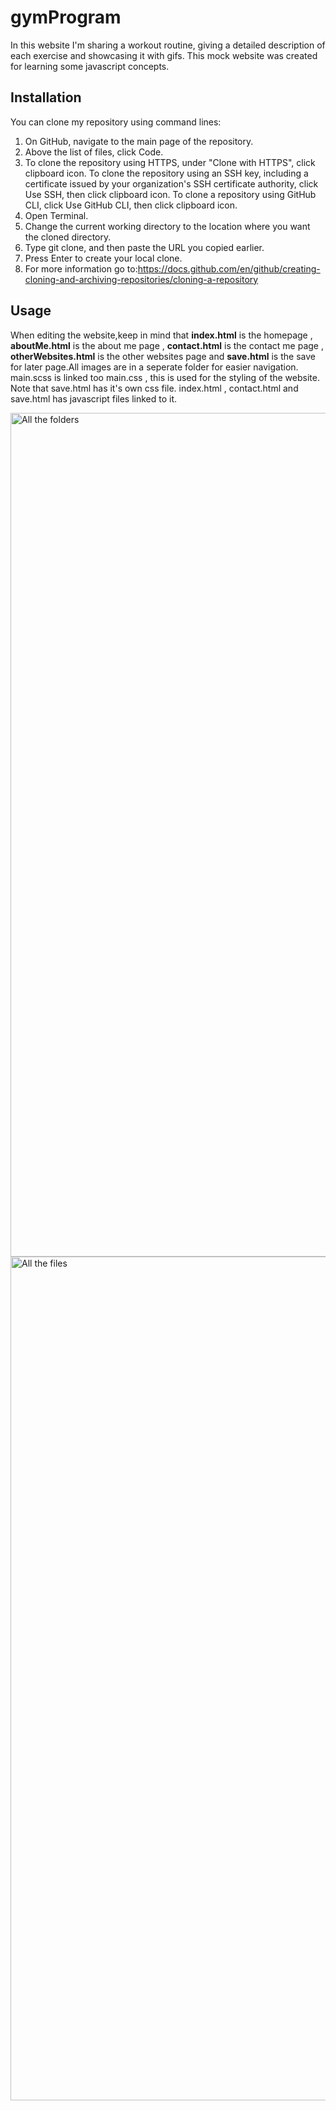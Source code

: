 # gymProgram
In this website I'm sharing a workout routine, giving a detailed description of each exercise and showcasing it with gifs.
This mock website was created for learning some javascript concepts.
## Installation
You can clone my repository using command lines:
1. On GitHub, navigate to the main page of the repository.
2.  Above the list of files, click Code.
3.  To clone the repository using HTTPS, under "Clone with HTTPS", click clipboard icon. To clone the repository using an SSH key, including a certificate issued by your organization's SSH certificate authority, click Use SSH, then click clipboard icon. To clone a repository using GitHub CLI, click Use GitHub CLI, then click clipboard icon.
4.  Open Terminal.
5.  Change the current working directory to the location where you want the cloned directory.
6.  Type git clone, and then paste the URL you copied earlier.
7.  Press Enter to create your local clone.
8. For more information go to:https://docs.github.com/en/github/creating-cloning-and-archiving-repositories/cloning-a-repository
## Usage
When editing the website,keep in mind that **index.html** is the homepage , **aboutMe.html** is the about me page , **contact.html** is the contact me page , **otherWebsites.html** is the other websites page and **save.html** is the save for later page.All images are in a seperate folder for easier navigation.
main.scss is linked too main.css , this is used for the styling of the website. Note that save.html has it's own css file. 
index.html , contact.html and save.html has javascript files linked to it.

<img width="1350" alt="All the folders" src="https://user-images.githubusercontent.com/65865465/109793596-89a32b80-7c1d-11eb-8b54-1d5d4202505c.png">

<img width="1350" alt="All the files" src="https://user-images.githubusercontent.com/65865465/109793755-bb1bf700-7c1d-11eb-9aa9-e4c9a5682820.png">

